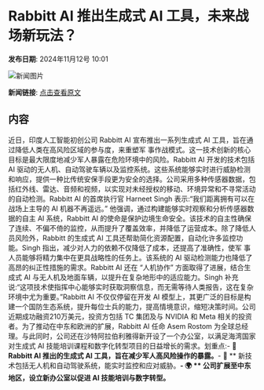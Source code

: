 # Rabbitt AI 推出生成式 AI 工具，未来战场新玩法？

**发布日期**: 2024年11月12号 10:01

![新闻图片](https://upload.chinaz.com/2024/1112/6386700246546813574678243.png)

**新闻链接**: [点击查看原文](https://www.aibase.com/zh/news/13155)

## 内容

近日，印度人工智能初创公司 Rabbitt AI 宣布推出一系列生成式 AI 工具，旨在通过降低人类在高风险区域的参与度，来重塑军 事作战模式。这一技术创新的核心目标是最大限度地减少军人暴露在危险环境中的风险。Rabbitt AI 开发的技术包括 AI 驱动的无人机、自动驾驶车辆以及监控系统。这些系统能够实时进行威胁检测和响应，提供一种比传统安保手段更为安全的选择。公司采用多种传感器数据，包括红外线、雷达、音频和视频，以实现对未经授权的移动、环境异常和不寻常活动的自动检测。Rabbitt AI 的首席执行官 Harneet Singh 表示:“我们距离拥有可以在战场上主导的 AI 机器不再遥远。” 他强调，通过构建能够实时观察和分析传感器数据的自主 AI 系统，Rabbitt AI 的使命是保护边境生命安全。该技术的自主性确保了连续、不偏不倚的监控，从而提升了覆盖效率，并降低了运营成本。除了降低人员风险外，Rabbitt 的生成式 AI 工具还帮助简化资源配置，自动化许多监控功能。Singh 指出，减少对人力的依赖不仅降低了成本，还提高了准确性，使军 事人员能够将精力集中在更具战略性的任务上。该系统的 AI 驱动检测能力也降低了高昂的纠正性措施的需求。Rabbitt AI 还在 “人机协作” 方面取得了进展，结合生成式 AI 与无人机及地面车辆，以提升在复杂地形中的适应能力。Singh 补充说:“这项技术使指挥中心能够实时获取洞察信息，而无需等待人类报告，这在复杂环境中尤为重要。”Rabbitt AI 不仅仅停留在开发 AI 模型上，其更广泛的目标是构建一个国防生态系统，提升每位士兵的能力，提高情境意识，缩短决策时间。公司近期成功融资210万美元，投资方包括 TC 集团及与 NVIDIA 和 Meta 相关的投资者。为了推动在中东和欧洲的扩展，Rabbitt AI 任命 Asem Rostom 为全球总经理。与此同时，公司还在沙特阿拉伯利雅得新开设了一个办公室，以满足海湾国家对生成式 AI 技能培训课程和数字化转型项目的日益增长的需求。划重点:- 🚀 **Rabbitt AI 推出的生成式 AI 工具，旨在减少军人高风险操作的暴露。**- 🤖 ** 新技术包括无人机和自动驾驶系统，能实时监控和应对威胁。**- 🌍 ** 公司扩展至中东地区，设立新办公室以促进 AI 技能培训与数字转型。**
